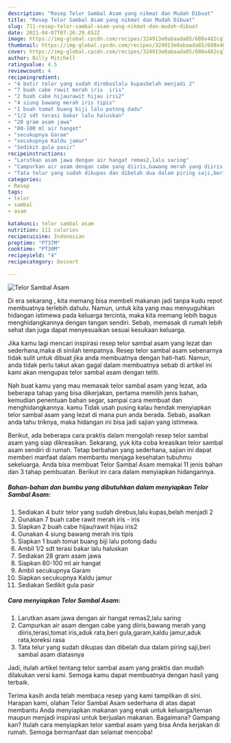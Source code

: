```yaml
---
description: "Resep Telor Sambal Asam yang nikmat dan Mudah Dibuat"
title: "Resep Telor Sambal Asam yang nikmat dan Mudah Dibuat"
slug: 711-resep-telor-sambal-asam-yang-nikmat-dan-mudah-dibuat
date: 2021-04-07T07:26:29.652Z
image: https://img-global.cpcdn.com/recipes/324913e0abaada85/680x482cq70/telor-sambal-asam-foto-resep-utama.jpg
thumbnail: https://img-global.cpcdn.com/recipes/324913e0abaada85/680x482cq70/telor-sambal-asam-foto-resep-utama.jpg
cover: https://img-global.cpcdn.com/recipes/324913e0abaada85/680x482cq70/telor-sambal-asam-foto-resep-utama.jpg
author: Billy Mitchell
ratingvalue: 4.5
reviewcount: 4
recipeingredient:
- "4 butir telor yang sudah direbuslalu kupasbelah menjadi 2"
- "7 buah cabe rawit merah iris  iris"
- "2 buah cabe hijaurawit hijau iris2"
- "4 siung bawang merah iris tipis"
- "1 buah tomat buang biji lalu potong dadu"
- "1/2 sdt terasi bakar lalu haluskan"
- "28 gram asam jawa"
- "80-100 ml air hangat"
- "secukupnya Garam"
- "secukupnya Kaldu jamur"
- "Sedikit gula pasir"
recipeinstructions:
- "Larutkan asam jawa dengan air hangat remas2,lalu saring"
- "Campurkan air asam dengan cabe yang diiris,bawang merah yang diiris,terasi,tomat iris,aduk rata,beri gula,garam,kaldu jamur,aduk rata,koreksi rasa"
- "Tata telur yang sudah dikupas dan dibelah dua dalam piring saji,beri sambal asam diatasnya"
categories:
- Resep
tags:
- telor
- sambal
- asam

katakunci: telor sambal asam 
nutrition: 111 calories
recipecuisine: Indonesian
preptime: "PT37M"
cooktime: "PT30M"
recipeyield: "4"
recipecategory: Dessert

---
```



![Telor Sambal Asam](https://img-global.cpcdn.com/recipes/324913e0abaada85/680x482cq70/telor-sambal-asam-foto-resep-utama.jpg)

Di era  sekarang , kita memang bisa membeli makanan jadi tanpa kudu repot membuatnya terlebih dahulu. Namun, untuk kita yang mau menyuguhkan hidangan istimewa pada keluarga tercinta, maka kita memang lebih bagus menghidangkannya dengan tangan sendiri. Sebab, memasak di rumah lebih sehat dan juga dapat menyesuaikan sesuai kesukaan keluarga.

Jika kamu lagi mencari inspirasi resep telor sambal asam yang lezat dan sederhana,maka di sinilah tempatnya. Resep telor sambal asam  sebenarnya tidak sulit untuk dibuat jika anda membuatnya dengan hati-hati. Namun, anda tidak perlu takut akan gagal dalam membuatnya 
sebab di artikel ini kami akan mengupas telor sambal asam dengan teliti.  



Nah buat kamu yang mau memasak telor sambal asam yang lezat, ada beberapa tahap yang bisa dikerjakan, pertama memilih jenis bahan, kemudian penentuan bahan segar, sampai cara membuat dan menghidangkannya. kamu Tidak usah pusing kalau hendak menyiapkan telor sambal asam yang lezat di mana pun anda berada. Sebab, asalkan anda  tahu triknya, maka hidangan ini bisa jadi sajian yang istimewa.

Berikut, ada beberapa cara praktis  dalam mengolah resep telor sambal asam yang siap dikreasikan. Sekarang, yuk kita coba kreasikan telor sambal asam sendiri di rumah. Tetap berbahan yang sederhana, sajian ini dapat memberi manfaat dalam membantu menjaga kesehatan tubuhmu sekeluarga. Anda bisa membuat Telor Sambal Asam memakai 11 jenis bahan dan 3 tahap pembuatan. Berikut ini cara dalam menyiapkan hidangannya.

<!--inarticleads1-->

##### Bahan-bahan dan bumbu yang dibutuhkan dalam menyiapkan Telor Sambal Asam:

1. Sediakan 4 butir telor yang sudah direbus,lalu kupas,belah menjadi 2
1. Gunakan 7 buah cabe rawit merah iris - iris
1. Siapkan 2 buah cabe hijau/rawit hijau iris2
1. Gunakan 4 siung bawang merah iris tipis
1. Siapkan 1 buah tomat buang biji lalu potong dadu
1. Ambil 1/2 sdt terasi bakar lalu haluskan
1. Sediakan 28 gram asam jawa
1. Siapkan 80-100 ml air hangat
1. Ambil secukupnya Garam
1. Siapkan secukupnya Kaldu jamur
1. Sediakan Sedikit gula pasir




<!--inarticleads2-->

##### Cara menyiapkan Telor Sambal Asam:

1. Larutkan asam jawa dengan air hangat remas2,lalu saring
1. Campurkan air asam dengan cabe yang diiris,bawang merah yang diiris,terasi,tomat iris,aduk rata,beri gula,garam,kaldu jamur,aduk rata,koreksi rasa
1. Tata telur yang sudah dikupas dan dibelah dua dalam piring saji,beri sambal asam diatasnya




Jadi, itulah artikel tentang  telor sambal asam  yang praktis dan mudah dilakukan versi kami. Semoga kamu dapat membuatnya dengan hasil yang terbaik. 

Terima kasih anda telah membaca resep yang kami tampilkan di sini. Harapan kami, olahan  Telor Sambal Asam sederhana di atas dapat membantu Anda menyiapkan makanan yang enak untuk keluarga/teman maupun menjadi inspirasi untuk berjualan makanan. Bagaimana? Gampang kan? Itulah cara menyiapkan telor sambal asam yang bisa Anda kerjakan di rumah. Semoga bermanfaat dan selamat mencoba!

